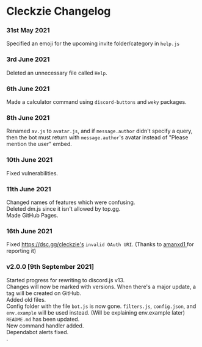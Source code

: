 # Cleckzie Changelog

###  31st May 2021 <br>

Specified an emoji for the upcoming invite folder/category in `help.js`

###  3rd June 2021 <br>

Deleted an unnecessary file called `Help`.

###   6th June 2021 <br>

Made a calculator command using `discord-buttons` and `weky` packages.

### 8th June 2021 <br>

Renamed `av.js` to `avatar.js`, and if `message.author` didn't specify a query, then the bot must return with `message.author`'s avatar instead of "Please mention the user" embed.

### 10th June 2021 <br>

Fixed vulnerabilities.

### 11th June 2021 <br>

Changed names of features which were confusing. <br>
Deleted dm.js since it isn't allowed by top.gg. <br>
Made GitHub Pages. <br>

### 16th June 2021

Fixed https://dsc.gg/cleckzie's `invalid OAuth URI`. (Thanks to <a href="https://github.com/amanxd1"> amanxd1 </a> for reporting it)


### v2.0.0 [9th September 2021]

Started progress for rewriting to discord.js v13. <br>
Changes will now be marked with versions. When there's a major update, a tag will be created on GitHub. <br>
Added old files. <br>
Config folder with the file `bot.js` is now gone. `filters.js`, `config.json`, and `env.example` will be used instead. (Will be explaining env.example later) <br>
`README.md` has been updated. <br>
New command handler added. <br>
Dependabot alerts fixed. <br>
.


